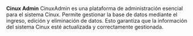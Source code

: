 **Cinux Admin**
CinuxAdmin es una plataforma de administración esencial para el sistema Cinux. Permite gestionar la base de datos mediante el ingreso, edición y eliminación de datos. Esto garantiza que la información del sistema Cinux esté actualizada y correctamente gestionada.
